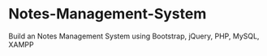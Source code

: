 # Notes-Management-System
Build an Notes Management System using Bootstrap, jQuery, PHP, MySQL, XAMPP
